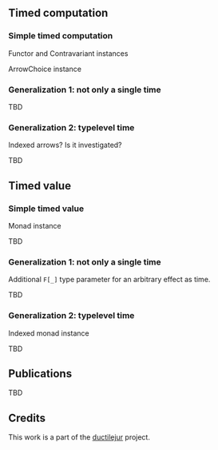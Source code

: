 ## Timed computation

### Simple timed computation

Functor and Contravariant instances

ArrowChoice instance

### Generalization 1: not only a single time

TBD

### Generalization 2: typelevel time

Indexed arrows? Is it investigated?

TBD

## Timed value

### Simple timed value

Monad instance

TBD

### Generalization 1: not only a single time

Additional `F[_]` type parameter for an arbitrary effect as time.

TBD

### Generalization 2: typelevel time

Indexed monad instance

TBD

## Publications

TBD

## Credits

This work is a part of the [ductilejur](https://forge.ispras.ru/projects/ductilejur) project.

